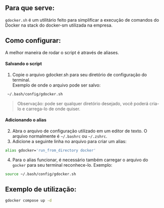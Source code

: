 ## Para que serve:
`gdocker.sh` é um utilitário feito para simplificar a execução de comandos do Docker na stack do docker-sm utilizada na empresa.

## Como configurar:
A melhor maneira de rodar o script é através de aliases.  
#### Salvando o script 
1. Copie o arquivo gdocker.sh para seu diretório de configuração do terminal.  
Exemplo de onde o arquivo pode ser salvo:
  ```bash
   ~/.bash/config/gdocker.sh
  ``` 
> Observação: pode ser qualquer diretório desejado, você poderá cria-lo e carrega-lo de onde quiser.  
#### Adicionando o alias
2. Abra o arquivo de configuração utilizado em um editor de texto. O arquivo normalmente é `~/.bashrc` ou `~/.zshrc`.
3. Adicione a seguinte linha no arquivo para criar um alias:
  ```bash
  alias gdocker='run_from_directory docker'
  ```
4. Para o alias funcionar, é necessário também carregar o arquivo do `gocker` para seu terminal reconhece-lo.
Exemplo:
  ```bash
  source ~/.bash/config/gdocker.sh
  ```


## Exemplo de utilização:
  ```bash
  gdocker compose up -d
  ```

